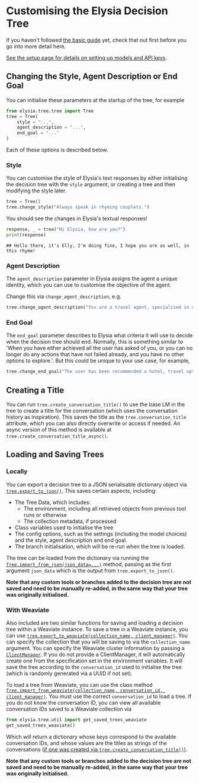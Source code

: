 # Customising the Elysia Decision Tree

If you haven't followed [the basic guide](basic.md) yet, check that out first before you go into more detail here.

[See the setup page for details on setting up models and API keys](setting_up.md).

## Changing the Style, Agent Description or End Goal

You can initialise these parameters at the startup of the tree, for example
```python
from elysia.tree.tree import Tree
tree = Tree(
    style = "...",
    agent_description = "...",
    end_goal = "..."
)
```
Each of these options is described below.

### Style

You can customise the style of Elysia's text responses by either initialising the decision tree with the `style` argument, 
or creating a tree and then modifying the style later.
```python
tree = Tree()
tree.change_style("Always speak in rhyming couplets.")
```

You should see the changes in Elysia's textual responses!
```python
response, _ = tree("Hi Elysia, how are you?")
print(response)
```
```
## Hello there, it's Elly, I'm doing fine, I hope you are as well, in this rhyme!
```


### Agent Description

The `agent_description` parameter in Elysia assigns the agent a unique identity, which you can use to customise the objective of the agent. 

Change this via `change_agent_description`, e.g.
```python
tree.change_agent_description("You are a travel agent, specialised in creating unique travel plans for customers that interact with you.")
```

### End Goal

The `end_goal` parameter describes to Elysia what criteria it will use to decide when the decision tree should end. Normally, this is something similar to 'When you have either achieved all the user has asked of you, or you can no longer do any actions that have not failed already, and you have no other options to explore.'. But this could be unique to your use case, for example,
```python
tree.change_end_goal("The user has been recommended a hotel, travel options as well as activities to do in the local area. Or, you have exhausted all options. Or, you have asked the user for more clarification about their request.")
```

## Creating a Title

You can run `tree.create_conversation_title()` to use the base LM in the tree to create a title for the conversation (which uses the conversation history as inspiration). This saves the title as the `tree.conversation_title` attribute, which you can also directly overwrite or access if needed. An async version of this method is available at `tree.create_conversation_title_async()`.

## Loading and Saving Trees

### Locally

You can export a decision tree to a JSON serialisable dictionary object via [`tree.export_to_json()`](Reference/Tree.md#elysia.tree.tree.Tree.export_to_json). This saves certain aspects, including:

- The Tree Data, which includes:
    - The environment, including all retrieved objects from previous tool runs or otherwise
    - The collection metadata, if processed
- Class variables used to initialise the tree
- The config options, such as the settings (including the model choices) and the style, agent description and end goal.
- The branch initialisation, which will be re-run when the tree is loaded.

The tree can be loaded from the dictionary via running the [`Tree.import_from_json(json_data=...)`](Reference/Tree.md#elysia.tree.tree.Tree.import_from_json) method, passing as the first argument `json_data` which is the output from `tree.export_to_json()`.

**Note that any custom tools or branches added to the decision tree are not saved and need to be manually re-added, in the same way that your tree was originally initialised.**

### With Weaviate

Also included are two similar functions for saving and loading a decision tree within a Weaviate instance. To save a tree in a Weaviate instance, you can use [`tree.export_to_weaviate(collection_name, client_manager)`](Reference/Tree.md#elysia.tree.tree.Tree.export_to_weaviate). You can specify the collection that you will be saving to via the `collection_name` argument. You can specify the Weaviate cluster information by passing a [`ClientManager`](Reference/Client.md#elysia.util.client). If you do not provide a ClientManager, it will automatically create one from the specification set in the environment variables. It will save the tree according to the `conversation_id` used to initialise the tree (which is randomly generated via a UUID if not set).

To load a tree from Weaviate, you can use the class method [`Tree.import_from_weaviate(collection_name, conversation_id, client_manager)`](Reference/Tree.md#elysia.tree.tree.Tree.import_from_weaviate). You must use the correct `conversation_id` to load a tree. If you do not know the conversation ID, you can view all available conversation IDs saved to a Weaviate collection via
```python
from elysia.tree.util import get_saved_trees_weaviate
get_saved_trees_weaviate()
```
Which will return a dictionary whose keys correspond to the available conversation IDs, and whose values are the titles as strings of the conversations ([if one was created via `tree.create_conversation_title()`](#creating-a-title)).

**Note that any custom tools or branches added to the decision tree are not saved and need to be manually re-added, in the same way that your tree was originally initialised.**
